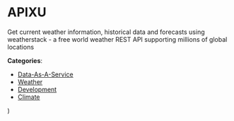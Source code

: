 # APIXU


Get current weather information, historical data and forecasts using weatherstack - a free world weather REST API supporting millions of global locations



**Categories**:
- [Data-As-A-Service](https://github.com/apis-list/apis-list#data-as-a-service)
- [Weather](https://github.com/apis-list/apis-list#weather)
- [Development](https://github.com/apis-list/apis-list#development)
- [Climate](https://github.com/apis-list/apis-list#climate)







)



